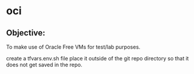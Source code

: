 # oci

## Objective:
To make use of Oracle Free VMs for test/lab purposes.


create a tfvars.env.sh file 
place it outside of the git repo directory so that it does not get saved in the repo.
